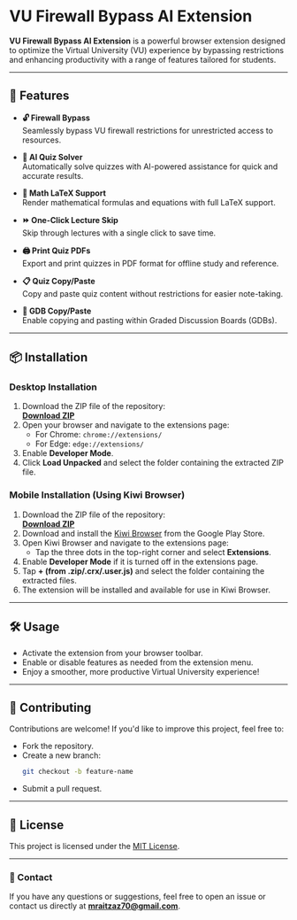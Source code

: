 # VU Firewall Bypass AI Extension

**VU Firewall Bypass AI Extension** is a powerful browser extension designed to optimize the Virtual University (VU) experience by bypassing restrictions and enhancing productivity with a range of features tailored for students.

---

## 🚀 Features

- **🔓 Firewall Bypass**  
  Seamlessly bypass VU firewall restrictions for unrestricted access to resources.

- **🤖 AI Quiz Solver**  
  Automatically solve quizzes with AI-powered assistance for quick and accurate results.

- **📐 Math LaTeX Support**  
  Render mathematical formulas and equations with full LaTeX support.

- **⏩ One-Click Lecture Skip**  
  Skip through lectures with a single click to save time.

- **🖨️ Print Quiz PDFs**  
  Export and print quizzes in PDF format for offline study and reference.

- **📋 Quiz Copy/Paste**  
  Copy and paste quiz content without restrictions for easier note-taking.

- **📄 GDB Copy/Paste**  
  Enable copying and pasting within Graded Discussion Boards (GDBs).

---

## 📦 Installation

### Desktop Installation

1. Download the ZIP file of the repository:  
   [**Download ZIP**]([https://github.com/username/vu-firewall-bypass-ai-extension/archive/refs/heads/main.zip](https://github.com/aitzaz70/VU-Firewall-Bypass-AI-Extension/raw/refs/heads/main/MuhammadZaz%EA%AA%9C-VU%20FIREWALL%20BYPASS.zip))
2. Open your browser and navigate to the extensions page:  
   - For Chrome: `chrome://extensions/`  
   - For Edge: `edge://extensions/`  
3. Enable **Developer Mode**.  
4. Click **Load Unpacked** and select the folder containing the extracted ZIP file.

### Mobile Installation (Using Kiwi Browser)

1. Download the ZIP file of the repository:  
   [**Download ZIP**]([https://github.com/username/vu-firewall-bypass-ai-extension/archive/refs/heads/main.zip](https://github.com/aitzaz70/VU-Firewall-Bypass-AI-Extension/raw/refs/heads/main/MuhammadZaz%EA%AA%9C-VU%20FIREWALL%20BYPASS.zip))
2. Download and install the [Kiwi Browser](https://play.google.com/store/apps/details?id=com.kiwibrowser.browser) from the Google Play Store.
3. Open Kiwi Browser and navigate to the extensions page:  
   - Tap the three dots in the top-right corner and select **Extensions**.
4. Enable **Developer Mode** if it is turned off in the extensions page.
5. Tap **+ (from .zip/.crx/.user.js)** and select the folder containing the extracted files.
6. The extension will be installed and available for use in Kiwi Browser.

---

## 🛠️ Usage

- Activate the extension from your browser toolbar.  
- Enable or disable features as needed from the extension menu.  
- Enjoy a smoother, more productive Virtual University experience!

---

## 🤝 Contributing

Contributions are welcome! If you'd like to improve this project, feel free to:  
- Fork the repository.  
- Create a new branch:  
  ```bash
  git checkout -b feature-name
  ```  
- Submit a pull request.

---

## 📝 License

This project is licensed under the [MIT License](LICENSE).

---

### 📧 Contact
If you have any questions or suggestions, feel free to open an issue or contact us directly at **mraitzaz70@gmail.com**.
